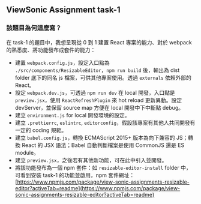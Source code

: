 ## ViewSonic Assignment task-1

### 該題目為何這麼寫？
在 task-1 的題目中，我想呈現從 0 到 1 建置 React 專案的能力、對於 webpack 的熟悉度、將功能發布成套件的能力：
- 建置 `webpack.config.js`，設定入口點為 `./src/components/ResizableEditor`，`npm run build` 後，輸出為 dist folder 底下的同名 js 檔案，可供其他專案使用。透過 `externals` 依賴外部的  React。
- 設定 `webpack.dev.js`，可透過 `npm run dev` 在 local 開發，入口點是 `preview.jsx`，使用 `ReactRefreshPlugin` 來 hot reload 更新異動。設定 devServer，並保留 source map 方便在 local 開發中下中斷點 debug。
- 建立 `environment.js` for local 開發環境的設定。
- 建立 `.prettierrc`, `eslintrc`, `editorconfig`，假設該專案有其他人共同開發有一定的 coding 規範。
- 建立 `babel.config.js`，轉換 ECMAScript 2015+ 版本為向下兼容的 JS；轉換 React 的 JSX 語法；Babel 自動判斷檔案是使用 CommonJS 還是 ES module。
- 建立 `preview.jsx`，之後若有其他新功能，可在此中引入並開發。
- 將該功能發布為一個 npm 套件：如 `resizable-editor-install` folder 中，可看到安裝 task-1 的功能並啟用，npm 套件網址：[https://www.npmjs.com/package/view-sonic-assignments-resizable-editor?activeTab=readme](https://www.npmjs.com/package/view-sonic-assignments-resizable-editor?activeTab=readme)
